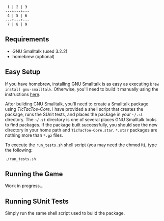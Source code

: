      1 | 2 | 3 
    ---+---+---
     4 | 5 | 6
    ---+---+---
     7 | 8 | 9

## Requirements

* GNU Smalltalk (used 3.2.2)
* homebrew (optional)

## Easy Setup

If you have homebrew, installing GNU Smalltalk is as easy as executing <code>brew install gnu-smalltalk</code>.  Otherwise, you'll need to build it manually using the instructions [here](http://smalltalk.gnu.org/download/cvs).

After building GNU Smalltalk, you'll need to create a Smalltalk package using *TicTacToe\-Core*.  I have provided a shell script that creates the package, runs the SUnit tests, and places the package in your <code>~/.st</code> directory.  The <code>~/.st</code> directory is one of several places GNU Smalltalk looks to find packages.  If the package built successfully, you should see the new directory in your home path and <code>TicTacToe-Core.star</code>.  <code>\*.star</code> packages are nothing more than <code>\*.gz</code> files. 

To execute the <code>run\_tests.sh</code> shell script (you may need the chmod it), type the following:   

    ./run_tests.sh

## Running the Game

Work in progress...

## Running SUnit Tests

Simply run the same shell script used to build the package.
